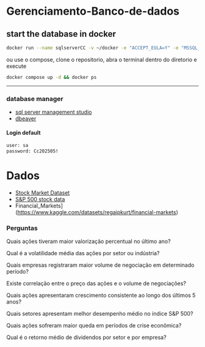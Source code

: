 # Gerenciamento-Banco-de-dados
## start the database in docker
```bash
docker run --name sqlserverCC -v ~/docker -e "ACCEPT_EULA=Y" -e "MSSQL_SA_PASSWORD=Cc202505!" -e "MSSQL_PID=Express" -p 1433:1433 -d mcr.microsoft.com/mssql/server:2022-latest
```
ou use o compose, clone o repositorio, abra o terminal dentro do diretorio e execute
```bash
docker compose up -d && docker ps
```

---

### database manager
- [sql server management studio](https://learn.microsoft.com/en-us/ssms/install/install)
- [dbeaver](https://dbeaver.io/)

#### Login default
```bash
user: sa
password: Cc202505!
```

# Dados
- [Stock Market Dataset](https://www.kaggle.com/datasets/jacksoncrow/stock-market-dataset)
- [S&P 500 stock data](https://www.kaggle.com/datasets/camnugent/sandp500)
- Financial_Markets](https://www.kaggle.com/datasets/regaipkurt/financial-markets)

### Perguntas
Quais ações tiveram maior valorização percentual no último ano?

Qual é a volatilidade média das ações por setor ou indústria?

Quais empresas registraram maior volume de negociação em determinado período?

Existe correlação entre o preço das ações e o volume de negociações?

Quais ações apresentaram crescimento consistente ao longo dos últimos 5 anos?

Quais setores apresentam melhor desempenho médio no índice S&P 500?

Quais ações sofreram maior queda em períodos de crise econômica?

Qual é o retorno médio de dividendos por setor e por empresa?


